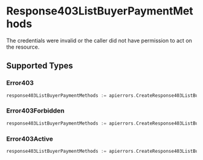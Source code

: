 # Response403ListBuyerPaymentMethods

The credentials were invalid or the caller did not have permission to act on the resource.


## Supported Types

### Error403

```go
response403ListBuyerPaymentMethods := apierrors.CreateResponse403ListBuyerPaymentMethodsError403(components.Error403{/* values here */})
```

### Error403Forbidden

```go
response403ListBuyerPaymentMethods := apierrors.CreateResponse403ListBuyerPaymentMethodsError403Forbidden(components.Error403Forbidden{/* values here */})
```

### Error403Active

```go
response403ListBuyerPaymentMethods := apierrors.CreateResponse403ListBuyerPaymentMethodsError403Active(components.Error403Active{/* values here */})
```

